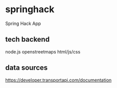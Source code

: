 springhack
==========

Spring Hack App

tech backend
------------

node.js
openstreetmaps
html/js/css

data sources
------------

https://developer.transportapi.com/documentation